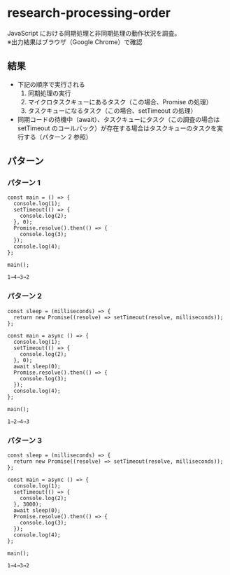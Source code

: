 # research-processing-order

JavaScript における同期処理と非同期処理の動作状況を調査。<br>
※出力結果はブラウザ（Google Chrome）で確認

## 結果

- 下記の順序で実行される
  1. 同期処理の実行
  2. マイクロタスクキューにあるタスク（この場合、Promise の処理）
  3. タスクキューになるタスク（この場合、setTimeout の処理）
- 同期コードの待機中（await）、タスクキューにタスク（この調査の場合は setTimeout のコールバック）が存在する場合はタスクキューのタスクを実行する（パターン 2 参照）

## パターン

### パターン 1

```
const main = () => {
  console.log(1);
  setTimeout(() => {
    console.log(2);
  }, 0);
  Promise.resolve().then(() => {
    console.log(3);
  });
  console.log(4);
};

main();

```

```
1→4→3→2
```

### パターン 2

```
const sleep = (milliseconds) => {
  return new Promise((resolve) => setTimeout(resolve, milliseconds));
};

const main = async () => {
  console.log(1);
  setTimeout(() => {
    console.log(2);
  }, 0);
  await sleep(0);
  Promise.resolve().then(() => {
    console.log(3);
  });
  console.log(4);
};

main();

```

```
1→2→4→3
```

### パターン 3

```
const sleep = (milliseconds) => {
  return new Promise((resolve) => setTimeout(resolve, milliseconds));
};

const main = async () => {
  console.log(1);
  setTimeout(() => {
    console.log(2);
  }, 3000);
  await sleep(0);
  Promise.resolve().then(() => {
    console.log(3);
  });
  console.log(4);
};

main();
```

```
1→4→3→2
```
